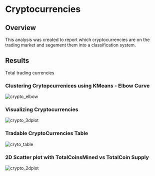 # Cryptocurrencies

## Overview
This analysis was created to report which cryptocurrencies are on the trading market and segement them into a classification system.

## Results

Total trading currencies

### Clustering Crytopcurrenices using KMeans - Elbow Curve

![crypto_elbow](https://user-images.githubusercontent.com/115188500/223227715-3027aff7-44df-41a4-9f75-6715c50a9e1d.png)


### Visualizing Cryptocurrencies

![crypto_3dplot](https://user-images.githubusercontent.com/115188500/223227910-f5384c1b-be5b-468d-afbd-cd08c78f023a.png)


### Tradable CryptoCurrencies Table

![cryto_table](https://user-images.githubusercontent.com/115188500/223228297-78829b20-2a06-418d-8b55-be5e0f3284ce.png)


### 2D Scatter plot with TotalCoinsMined vs TotalCoin Supply

![crypto_2dplot](https://user-images.githubusercontent.com/115188500/223228435-9e6a77b9-6880-441a-aa71-f5800103fb2b.png)



